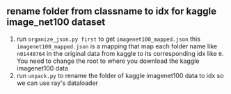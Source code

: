 

## rename folder from classname to idx for kaggle image_net100 dataset

1. run `organize_json.py first` to get `imagenet100_mapped.json`
this `imagenet100_mapped.json` is a mapping that map each folder name like `n01440764` 
in the original data from kaggle to its corresponding idx like `0`. You need to change the root to 
where you download the kaggle imagenet100 data
2. run `unpack.py` to rename the folder of kaggle imagenet100 data to idx so we can use ray's dataloader

